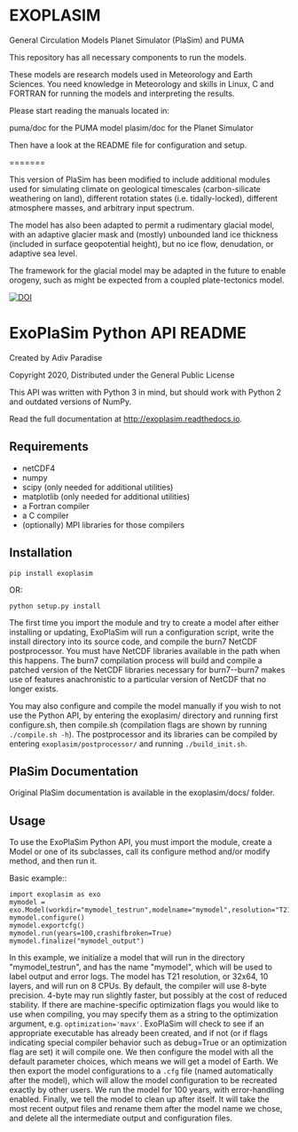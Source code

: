 EXOPLASIM
======

General Circulation Models Planet Simulator (PlaSim) and PUMA

This repository has all necessary components to run the models.

These models are research models used in Meteorology and Earth Sciences.
You need knowledge in Meteorology and skills in Linux, C and FORTRAN
for running the models and interpreting the results.

Please start reading the manuals located in:

puma/doc for the PUMA model
plasim/doc for the Planet Simulator

Then have a look at the README file for configuration and setup.

=======

This version of PlaSim has been modified to include additional modules
used for simulating climate on geological timescales (carbon-silicate 
weathering on land), different rotation states (i.e. tidally-locked), 
different atmosphere masses, and arbitrary input spectrum. 

The model has also been adapted to permit a rudimentary glacial model,
with an adaptive glacier mask and (mostly) unbounded land ice thickness
(included in surface geopotential height), but no ice flow, denudation,
or adaptive sea level.

The framework for the glacial model may be adapted in the future to enable
orogeny, such as might be expected from a coupled plate-tectonics model.

[![DOI](https://zenodo.org/badge/97154456.svg)](https://zenodo.org/badge/latestdoi/97154456)

ExoPlaSim Python API README
===========================

Created by Adiv Paradise

Copyright 2020, Distributed under the General Public License

This API was written with Python 3 in mind, but should work with Python
2 and outdated versions of NumPy.

Read the full documentation at <http://exoplasim.readthedocs.io>.

Requirements
------------

-   netCDF4
-   numpy
-   scipy (only needed for additional utilities)
-   matplotlib (only needed for additional utilities)
-   a Fortran compiler
-   a C compiler
-   (optionally) MPI libraries for those compilers

Installation
------------

    pip install exoplasim

OR:

    python setup.py install

The first time you import the module and try to create a model after
either installing or updating, ExoPlaSim will run a configuration
script, write the install directory into its source code, and compile
the burn7 NetCDF postprocessor. You must have NetCDF libraries available
in the path when this happens. The burn7 compilation process will build
and compile a patched version of the NetCDF libraries necessary for
burn7--burn7 makes use of features anachronistic to a particular version
of NetCDF that no longer exists.

You may also configure and compile the model manually if you wish to not
use the Python API, by entering the exoplasim/ directory and running
first configure.sh, then compile.sh (compilation flags are shown by
running `./compile.sh -h`). The postprocessor and its libraries can be
compiled by entering `exoplasim/postprocessor/` and running
`./build_init.sh`.

PlaSim Documentation
--------------------

Original PlaSim documentation is available in the exoplasim/docs/
folder.

Usage
-----

To use the ExoPlaSim Python API, you must import the module, create a
Model or one of its subclasses, call its configure method and/or modify
method, and then run it.

Basic example::

    import exoplasim as exo
    mymodel = exo.Model(workdir="mymodel_testrun",modelname="mymodel",resolution="T21",layers=10,ncpus=8)
    mymodel.configure()
    mymodel.exportcfg()
    mymodel.run(years=100,crashifbroken=True)
    mymodel.finalize("mymodel_output")

In this example, we initialize a model that will run in the directory
"mymodel\_testrun", and has the name "mymodel", which will be used to
label output and error logs. The model has T21 resolution, or 32x64, 10
layers, and will run on 8 CPUs. By default, the compiler will use 8-byte
precision. 4-byte may run slightly faster, but possibly at the cost of
reduced stability. If there are machine-specific optimization flags you
would like to use when compiling, you may specify them as a string to
the optimization argument, e.g. `optimization='mavx'`. ExoPlaSim will
check to see if an appropriate executable has already been created, and
if not (or if flags indicating special compiler behavior such as
debug=True or an optimization flag are set) it will compile one. We then
configure the model with all the default parameter choices, which means
we will get a model of Earth. We then export the model configurations to
a `.cfg` file (named automatically after the model), which will allow
the model configuration to be recreated exactly by other users. We run
the model for 100 years, with error-handling enabled. Finally, we tell
the model to clean up after itself. It will take the most recent output
files and rename them after the model name we chose, and delete all the
intermediate output and configuration files.